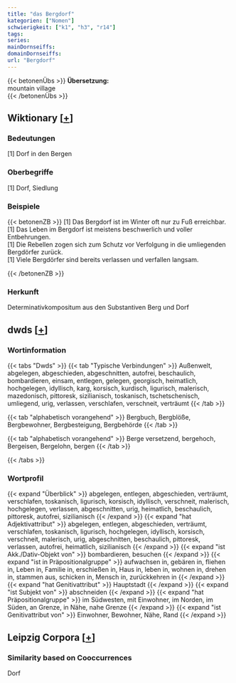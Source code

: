 ```yaml
---
title: "das Bergdorf"
kategorien: ["Nomen"]
schwierigkeit: ["k1", "h3", "r14"]
tags:
series:
mainDornseiffs:
domainDornseiffs:
url: "Bergdorf"
---
```


{{< betonenÜbs >}}
**Übersetzung:**  
mountain village  
{{< /betonenÜbs >}}

## Wiktionary [[+](https://de.wiktionary.org/wiki/Bergdorf)]

### Bedeutungen
[1] Dorf in den Bergen  

### Oberbegriffe
[1] Dorf, Siedlung  

### Beispiele
{{< betonenZB >}}
[1] Das Bergdorf ist im Winter oft nur zu Fuß erreichbar.  
[1] Das Leben im Bergdorf ist meistens beschwerlich und voller Entbehrungen.  
[1] Die Rebellen zogen sich zum Schutz vor Verfolgung in die umliegenden Bergdörfer zurück.  
[1] Viele Bergdörfer sind bereits verlassen und verfallen langsam.  

{{< /betonenZB >}}
### Herkunft
Determinativkompositum aus den Substantiven Berg und Dorf  



## dwds [[+](https://www.dwds.de/wb/Bergdorf)]

### Wortinformation
{{< tabs "Dwds" >}}
{{< tab "Typische Verbindungen" >}}
Außenwelt, abgelegen, abgeschieden, abgeschnitten, autofrei, beschaulich, bombardieren, einsam, entlegen, gelegen, georgisch, heimatlich, hochgelegen, idyllisch, karg, korsisch, kurdisch, ligurisch, malerisch, mazedonisch, pittoresk, sizilianisch, toskanisch, tschetschenisch, umliegend, urig, verlassen, verschlafen, verschneit, verträumt
{{< /tab >}}

{{< tab "alphabetisch vorangehend" >}}
Bergbuch, Bergblöße, Bergbewohner, Bergbesteigung, Bergbehörde
{{< /tab >}}

{{< tab "alphabetisch vorangehend" >}}
Berge versetzend, bergehoch, Bergeisen, Bergelohn, bergen
{{< /tab >}}

{{< /tabs >}}

### Wortprofil
{{< expand "Überblick" >}} abgelegen, entlegen, abgeschieden, verträumt, verschlafen, toskanisch, ligurisch, korsisch, idyllisch, verschneit, malerisch, hochgelegen, verlassen, abgeschnitten, urig, heimatlich, beschaulich, pittoresk, autofrei, sizilianisch {{< /expand >}}
{{< expand "hat Adjektivattribut" >}} abgelegen, entlegen, abgeschieden, verträumt, verschlafen, toskanisch, ligurisch, hochgelegen, idyllisch, korsisch, verschneit, malerisch, urig, abgeschnitten, beschaulich, pittoresk, verlassen, autofrei, heimatlich, sizilianisch {{< /expand >}}
{{< expand "ist Akk./Dativ-Objekt von" >}} bombardieren, besuchen {{< /expand >}}
{{< expand "ist in Präpositionalgruppe" >}} aufwachsen in, gebären in, fliehen in, Leben in, Familie in, erschießen in, Haus in, leben in, wohnen in, drehen in, stammen aus, schicken in, Mensch in, zurückkehren in {{< /expand >}}
{{< expand "hat Genitivattribut" >}} Hauptstadt {{< /expand >}}
{{< expand "ist Subjekt von" >}} abschneiden {{< /expand >}}
{{< expand "hat Präpositionalgruppe" >}} im Südwesten, mit Einwohner, im Norden, im Süden, an Grenze, in Nähe, nahe Grenze {{< /expand >}}
{{< expand "ist Genitivattribut von" >}} Einwohner, Bewohner, Nähe, Rand {{< /expand >}}

## Leipzig Corpora [[+](https://corpora.uni-leipzig.de/en/res?word=Bergdorf&corpusId=deu_newscrawl-public_2018)]


### Similarity based on Cooccurrences
Dorf

